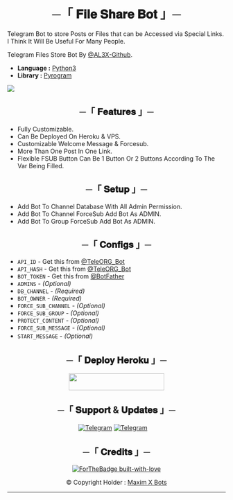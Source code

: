 <h1 align="center">
    ─「 𝐅𝐢𝐥𝐞 𝐒𝐡𝐚𝐫𝐞 𝐁𝐨𝐭 」─
</h1>

Telegram Bot to store Posts or Files that can be Accessed via Special Links. I Think It Will Be Useful For Many People.

Telegram Files Store Bot By [@AL3X-Github](https://github.com/AL3X-Github).

* **Language :** [Python3](https://www.python.org)
* **Library :** [Pyrogram](https://docs.pyrogram.org)

<img src="https://te.legra.ph/file/0c13eb00aaba21dd2f541.jpg">

<p>

<h2 align="center">
    ─「 𝐅𝐞𝐚𝐭𝐮𝐫𝐞𝐬 」─
</h2>

- Fully Customizable. 
- Can Be Deployed On Heroku & VPS. 
- Customizable Welcome Message & Forcesub. 
- More Than One Post In One Link.
- Flexible FSUB Button Can Be 1 Button Or 2 Buttons According To The Var Being Filled.

<h2 align="center">
    ─「 𝐒𝐞𝐭𝐮𝐩 」─
</h2>

- Add Bot To Channel Database With All Admin Permission. 
- Add Bot To Channel ForceSub Add Bot As ADMIN. 
- Add Bot To Group ForceSub Add Bot As ADMIN.

<h2 align="center">
    ─「 𝐂𝐨𝐧𝐟𝐢𝐠𝐬 」─
</h2>

- `API_ID` - Get this from [@TeleORG_Bot](https://t.me/TeleORG_Bot)
- `API_HASH` - Get this from [@TeleORG_Bot](https://t.me/TeleORG_Bot)
- `BOT_TOKEN` - Get this from [@BotFather](https://t.me/BotFather)
- `ADMINS` - *(Optional)*
- `DB_CHANNEL` - *(Required)*
- `BOT_OWNER` - *(Required)*
- `FORCE_SUB_CHANNEL` - *(Optional)*
- `FORCE_SUB_GROUP` - *(Optional)*
- `PROTECT_CONTENT` - *(Optional)*
- `FORCE_SUB_MESSAGE` - *(Optional)*
- `START_MESSAGE` - *(Optional)*
ㅤ

<h2 align="center">
    ─「 𝐃𝐞𝐩𝐥𝐨𝐲 𝐇𝐞𝐫𝐨𝐤𝐮 」─
</h2>

<p align="center"><a href="https://dashboard.heroku.com/new?template=https://github.com/AL3X-Github/TG-FileShare-Bot"> <img src="https://img.shields.io/badge/Deploy%20On%20Heroku-black?style=for-the-badge&logo=heroku" width="220" height="38.45"/></a></p>

<div align="center">


<h2 align="center">
    ─「 𝐒𝐮𝐩𝐩𝐨𝐫𝐭 & 𝐔𝐩𝐝𝐚𝐭𝐞𝐬 」─
</h2>

ㅤ [![Telegram](https://img.shields.io/badge/Group-%232C3454?style=for-the-badge&logo=telegram&logoColor=white)](https://t.me/MaximXGroup) [![Telegram](https://img.shields.io/badge/Channel-%232C3454?style=for-the-badge&logo=telegram&logoColor=white)](https://t.me/MaximXChannels)
ㅤ
ㅤ

<h2 align="center">
    ─「 𝐂𝐫𝐞𝐝𝐢𝐭𝐬 」─
</h2>

[![ForTheBadge built-with-love](http://ForTheBadge.com/images/badges/built-with-love.svg)](https://github.com/AL3X-Github)

© Copyright Holder : [Maxim X Bots](https://t.me/MaximXBots)

</p>
</div>
<hr>
</div>
</div>
    </center>
</body>
